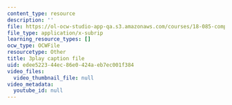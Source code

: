 ```yaml
---
content_type: resource
description: ''
file: https://ol-ocw-studio-app-qa.s3.amazonaws.com/courses/18-085-computational-science-and-engineering-i-fall-2008/edee522344ec86e0424aeb7ec001f384_Siqu0aOOQCM.srt
file_type: application/x-subrip
learning_resource_types: []
ocw_type: OCWFile
resourcetype: Other
title: 3play caption file
uid: edee5223-44ec-86e0-424a-eb7ec001f384
video_files:
  video_thumbnail_file: null
video_metadata:
  youtube_id: null
---
```

